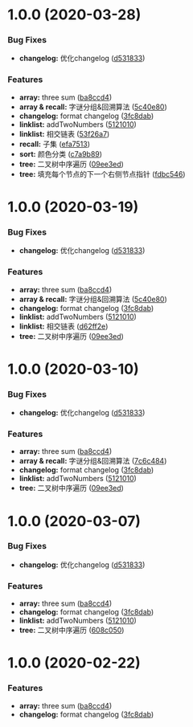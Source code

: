 # 1.0.0 (2020-03-28)


### Bug Fixes

* **changelog:** 优化changelog ([d531833](https://github.com/Jennifer-Liuu/algorithms/commit/d5318332d237b38a84a333d4cae78acff08d2234))


### Features

* **array:** three sum ([ba8ccd4](https://github.com/Jennifer-Liuu/algorithms/commit/ba8ccd415e6e80d1adac5e1e83e7af8cdedf6faa))
* **array & recall:** 字谜分组&回溯算法 ([5c40e80](https://github.com/Jennifer-Liuu/algorithms/commit/5c40e809d12901aa357f32273bb61b65d1a5d6d5))
* **changelog:** format changelog ([3fc8dab](https://github.com/Jennifer-Liuu/algorithms/commit/3fc8dab84b4a15a02d95508ed3701d2e9436c0d5))
* **linklist:** addTwoNumbers ([5121010](https://github.com/Jennifer-Liuu/algorithms/commit/5121010b1c01596e551006a84926a0b7a8ca8ee7))
* **linklist:** 相交链表 ([53f26a7](https://github.com/Jennifer-Liuu/algorithms/commit/53f26a7dec25cf811e9b97e7faa83c30abb11ab6))
* **recall:** 子集 ([efa7513](https://github.com/Jennifer-Liuu/algorithms/commit/efa75135531558260a05aff6ae528b6d98c59f4b))
* **sort:** 颜色分类 ([c7a9b89](https://github.com/Jennifer-Liuu/algorithms/commit/c7a9b8959416047b7667278309061d726cfd38ce))
* **tree:** 二叉树中序遍历 ([09ee3ed](https://github.com/Jennifer-Liuu/algorithms/commit/09ee3edcc327e32ae10ea2571414c52a6e81582e))
* **tree:** 填充每个节点的下一个右侧节点指针 ([fdbc546](https://github.com/Jennifer-Liuu/algorithms/commit/fdbc5469f95f2039fa5dec3022120e42a88d07ae))



# 1.0.0 (2020-03-19)


### Bug Fixes

* **changelog:** 优化changelog ([d531833](https://github.com/Jennifer-Liuu/algorithms/commit/d5318332d237b38a84a333d4cae78acff08d2234))


### Features

* **array:** three sum ([ba8ccd4](https://github.com/Jennifer-Liuu/algorithms/commit/ba8ccd415e6e80d1adac5e1e83e7af8cdedf6faa))
* **array & recall:** 字谜分组&回溯算法 ([5c40e80](https://github.com/Jennifer-Liuu/algorithms/commit/5c40e809d12901aa357f32273bb61b65d1a5d6d5))
* **changelog:** format changelog ([3fc8dab](https://github.com/Jennifer-Liuu/algorithms/commit/3fc8dab84b4a15a02d95508ed3701d2e9436c0d5))
* **linklist:** addTwoNumbers ([5121010](https://github.com/Jennifer-Liuu/algorithms/commit/5121010b1c01596e551006a84926a0b7a8ca8ee7))
* **linklist:** 相交链表 ([d62ff2e](https://github.com/Jennifer-Liuu/algorithms/commit/d62ff2e48801f62362b1caf1ada9d0735708c470))
* **tree:** 二叉树中序遍历 ([09ee3ed](https://github.com/Jennifer-Liuu/algorithms/commit/09ee3edcc327e32ae10ea2571414c52a6e81582e))



# 1.0.0 (2020-03-10)


### Bug Fixes

* **changelog:** 优化changelog ([d531833](https://github.com/Jennifer-Liuu/algorithms/commit/d5318332d237b38a84a333d4cae78acff08d2234))


### Features

* **array:** three sum ([ba8ccd4](https://github.com/Jennifer-Liuu/algorithms/commit/ba8ccd415e6e80d1adac5e1e83e7af8cdedf6faa))
* **array & recall:** 字谜分组&回溯算法 ([7c6c484](https://github.com/Jennifer-Liuu/algorithms/commit/7c6c484d7e5a4ce57a5573777132f51f281d75e9))
* **changelog:** format changelog ([3fc8dab](https://github.com/Jennifer-Liuu/algorithms/commit/3fc8dab84b4a15a02d95508ed3701d2e9436c0d5))
* **linklist:** addTwoNumbers ([5121010](https://github.com/Jennifer-Liuu/algorithms/commit/5121010b1c01596e551006a84926a0b7a8ca8ee7))
* **tree:** 二叉树中序遍历 ([09ee3ed](https://github.com/Jennifer-Liuu/algorithms/commit/09ee3edcc327e32ae10ea2571414c52a6e81582e))



# 1.0.0 (2020-03-07)


### Bug Fixes

* **changelog:** 优化changelog ([d531833](https://github.com/Jennifer-Liuu/algorithms/commit/d5318332d237b38a84a333d4cae78acff08d2234))


### Features

* **array:** three sum ([ba8ccd4](https://github.com/Jennifer-Liuu/algorithms/commit/ba8ccd415e6e80d1adac5e1e83e7af8cdedf6faa))
* **changelog:** format changelog ([3fc8dab](https://github.com/Jennifer-Liuu/algorithms/commit/3fc8dab84b4a15a02d95508ed3701d2e9436c0d5))
* **linklist:** addTwoNumbers ([5121010](https://github.com/Jennifer-Liuu/algorithms/commit/5121010b1c01596e551006a84926a0b7a8ca8ee7))
* **tree:** 二叉树中序遍历 ([608c050](https://github.com/Jennifer-Liuu/algorithms/commit/608c050ca8f45e9d9e731c74e6b9ac92c70fbb14))



# 1.0.0 (2020-02-22)


### Features

* **array:** three sum ([ba8ccd4](https://github.com/Jennifer-Liuu/algorithms/commit/ba8ccd415e6e80d1adac5e1e83e7af8cdedf6faa))
* **changelog:** format changelog ([3fc8dab](https://github.com/Jennifer-Liuu/algorithms/commit/3fc8dab84b4a15a02d95508ed3701d2e9436c0d5))



